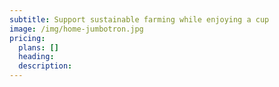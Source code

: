 ```yaml
---
subtitle: Support sustainable farming while enjoying a cup
image: /img/home-jumbotron.jpg
pricing:
  plans: []
  heading:
  description:
---
```

